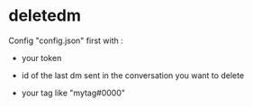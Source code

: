 # deletedm

Config "config.json" first with :

- your token

- id of the last dm sent in the conversation you want to delete

- your tag like "mytag#0000"
